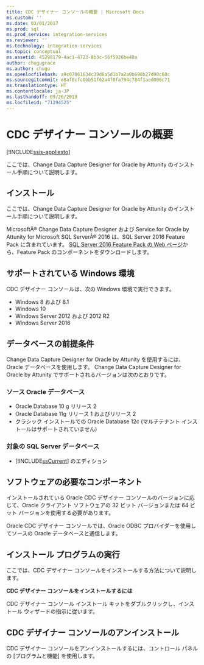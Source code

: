 ```yaml
---
title: CDC デザイナー コンソールの概要 | Microsoft Docs
ms.custom: ''
ms.date: 03/01/2017
ms.prod: sql
ms.prod_service: integration-services
ms.reviewer: ''
ms.technology: integration-services
ms.topic: conceptual
ms.assetid: 45298179-4ac1-4723-8b3c-56f5926be40a
author: chugugrace
ms.author: chugu
ms.openlocfilehash: a9c07061634c39d6a5d1b7a2a0b698b27d90c68c
ms.sourcegitcommit: e8af8cfc0bb51f62a4f0fa794c784f1aed006c71
ms.translationtype: HT
ms.contentlocale: ja-JP
ms.lasthandoff: 09/26/2019
ms.locfileid: "71294525"
---
```

# <a name="the-cdc-designer-console-introduction"></a>CDC デザイナー コンソールの概要

[!INCLUDE[ssis-appliesto](../../includes/ssis-appliesto-ssvrpluslinux-asdb-asdw-xxx.md)]


  ここでは、Change Data Capture Designer for Oracle by Attunity のインストール手順について説明します。  
  
## <a name="installation"></a>インストール  
 ここでは、Change Data Capture Designer for Oracle by Attunity のインストール手順について説明します。  
  
 MicrosoftÂ® Change Data Capture Designer および Service for Oracle by Attunity for Microsoft SQL ServerÂ® 2016 は、SQL Server 2016 Feature Pack に含まれています。 [SQL Server 2016 Feature Pack の Web ページ](https://go.microsoft.com/fwlink/?LinkId=746297)から、Feature Pack のコンポーネントをダウンロードします。  
  
## <a name="supported-windows-environments"></a>サポートされている Windows 環境  
 CDC デザイナー コンソールは、次の Windows 環境で実行できます。  
  
-   Windows 8 および 8.1  
-   Windows 10  
-   Windows Server 2012 および 2012 R2
-   Windows Server 2016

## <a name="database-prerequisites"></a>データベースの前提条件  
 Change Data Capture Designer for Oracle by Attunity を使用するには、Oracle データベースを使用します。 Change Data Capture Designer for Oracle by Attunity でサポートされるバージョンは次のとおりです。  
  
### <a name="source-oracle-database"></a>ソース Oracle データベース
  
-   Oracle Database 10 g リリース 2
-   Oracle Database 11g リリース 1 およびリリース 2
-   クラシック インストールでの Oracle Database 12c (マルチテナント インストールはサポートされていません)  

### <a name="target-sql-server-database"></a>対象の SQL Server データベース
  
-   [!INCLUDE[ssCurrent](../../includes/sscurrent-md.md)] のエディション  
  
## <a name="software-prerequisites"></a>ソフトウェアの必要なコンポーネント  
 インストールされている Oracle CDC デザイナー コンソールのバージョンに応じて、Oracle クライアント ソフトウェアの 32 ビット バージョンまたは 64 ビット バージョンを使用する必要があります。  
  
 Oracle CDC デザイナー コンソールでは、Oracle ODBC プロバイダーを使用してソースの Oracle データベースと通信します。  
  
## <a name="running-the-installation-program"></a>インストール プログラムの実行  
 ここでは、CDC デザイナー コンソールをインストールする方法について説明します。  
  
 **CDC デザイナー コンソールをインストールするには**  
  
 CDC デザイナー コンソール インストール キットをダブルクリックし、インストール ウィザードの指示に従います。  
  
## <a name="uninstalling-the-cdc-designer-console"></a>CDC デザイナー コンソールのアンインストール  
 CDC デザイナー コンソールをアンインストールするには、コントロール パネルの [プログラムと機能] を使用します。  
  
  
